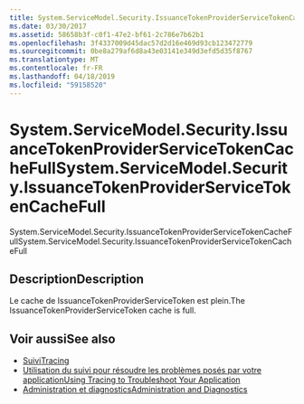 ```yaml
---
title: System.ServiceModel.Security.IssuanceTokenProviderServiceTokenCacheFull
ms.date: 03/30/2017
ms.assetid: 58658b3f-c0f1-47e2-bf61-2c786e7b62b1
ms.openlocfilehash: 3f4337009d45dac57d2d16e469d93cb123472779
ms.sourcegitcommit: 0be8a279af6d8a43e03141e349d3efd5d35f8767
ms.translationtype: MT
ms.contentlocale: fr-FR
ms.lasthandoff: 04/18/2019
ms.locfileid: "59158520"
---
```

# <a name="systemservicemodelsecurityissuancetokenproviderservicetokencachefull"></a><span data-ttu-id="4bec6-102">System.ServiceModel.Security.IssuanceTokenProviderServiceTokenCacheFull</span><span class="sxs-lookup"><span data-stu-id="4bec6-102">System.ServiceModel.Security.IssuanceTokenProviderServiceTokenCacheFull</span></span>
<span data-ttu-id="4bec6-103">System.ServiceModel.Security.IssuanceTokenProviderServiceTokenCacheFull</span><span class="sxs-lookup"><span data-stu-id="4bec6-103">System.ServiceModel.Security.IssuanceTokenProviderServiceTokenCacheFull</span></span>  
  
## <a name="description"></a><span data-ttu-id="4bec6-104">Description</span><span class="sxs-lookup"><span data-stu-id="4bec6-104">Description</span></span>  
 <span data-ttu-id="4bec6-105">Le cache de IssuanceTokenProviderServiceToken est plein.</span><span class="sxs-lookup"><span data-stu-id="4bec6-105">The IssuanceTokenProviderServiceToken cache is full.</span></span>  
  
## <a name="see-also"></a><span data-ttu-id="4bec6-106">Voir aussi</span><span class="sxs-lookup"><span data-stu-id="4bec6-106">See also</span></span>

- [<span data-ttu-id="4bec6-107">Suivi</span><span class="sxs-lookup"><span data-stu-id="4bec6-107">Tracing</span></span>](../../../../../docs/framework/wcf/diagnostics/tracing/index.md)
- [<span data-ttu-id="4bec6-108">Utilisation du suivi pour résoudre les problèmes posés par votre application</span><span class="sxs-lookup"><span data-stu-id="4bec6-108">Using Tracing to Troubleshoot Your Application</span></span>](../../../../../docs/framework/wcf/diagnostics/tracing/using-tracing-to-troubleshoot-your-application.md)
- [<span data-ttu-id="4bec6-109">Administration et diagnostics</span><span class="sxs-lookup"><span data-stu-id="4bec6-109">Administration and Diagnostics</span></span>](../../../../../docs/framework/wcf/diagnostics/index.md)

